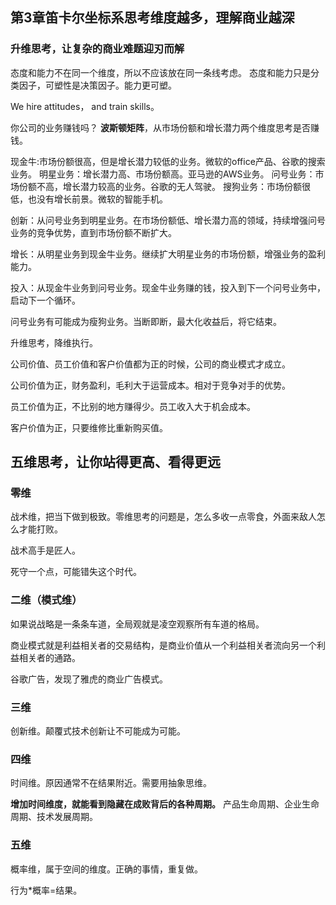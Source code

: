## 第3章笛卡尔坐标系思考维度越多，理解商业越深
### 升维思考，让复杂的商业难题迎刃而解
态度和能力不在同一个维度，所以不应该放在同一条线考虑。
态度和能力只是分类因子，可塑性是决策因子。能力更可塑。

We hire attitudes， and train skills。

你公司的业务赚钱吗？
**波斯顿矩阵**，从市场份额和增长潜力两个维度思考是否赚钱。

现金牛:市场份额很高，但是增长潜力较低的业务。微软的office产品、谷歌的搜索业务。
明星业务：增长潜力高、市场份额高。亚马逊的AWS业务。
问号业务：市场份额不高，增长潜力较高的业务。谷歌的无人驾驶。
搜狗业务：市场份额很低，也没有增长前景。微软的智能手机。

创新：从问号业务到明星业务。在市场份额低、增长潜力高的领域，持续增强问号业务的竞争优势，直到市场份额不断扩大。

增长：从明星业务到现金牛业务。继续扩大明星业务的市场份额，增强业务的盈利能力。

投入：从现金牛业务到问号业务。现金牛业务赚的钱，投入到下一个问号业务中，启动下一个循环。

问号业务有可能成为瘦狗业务。当断即断，最大化收益后，将它结束。

升维思考，降维执行。

公司价值、员工价值和客户价值都为正的时候，公司的商业模式才成立。

公司价值为正，财务盈利，毛利大于运营成本。相对于竞争对手的优势。

员工价值为正，不比别的地方赚得少。员工收入大于机会成本。

客户价值为正，只要维修比重新购买值。

## 五维思考，让你站得更高、看得更远

### 零维
战术维，把当下做到极致。零维思考的问题是，怎么多收一点零食，外面来敌人怎么才能打败。

战术高手是匠人。

死守一个点，可能错失这个时代。

### 二维（模式维）

如果说战略是一条条车道，全局观就是凌空观察所有车道的格局。

商业模式就是利益相关者的交易结构，是商业价值从一个利益相关者流向另一个利益相关者的通路。

谷歌广告，发现了雅虎的商业广告模式。

### 三维
创新维。颠覆式技术创新让不可能成为可能。

### 四维
时间维。原因通常不在结果附近。需要用抽象思维。

**增加时间维度，就能看到隐藏在成败背后的各种周期。** 产品生命周期、企业生命周期、技术发展周期。

### 五维
概率维，属于空间的维度。正确的事情，重复做。

行为\*概率=结果。







